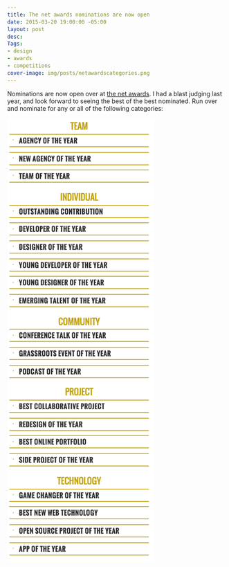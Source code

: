 ```yaml
---
title: The net awards nominations are now open
date: 2015-03-20 19:00:00 -05:00
layout: post
desc:
Tags:
- design
- awards
- competitions
cover-image: img/posts/netawardscategories.png
---
```


Nominations are now open over at [the net awards](https://thenetawards.com/). I had a blast judging last year, and look forward to seeing the best of the best nominated. Run over and nominate for any or all of the following categories:

![Net Awards](/img/posts/netawardscategories.png)
